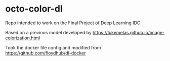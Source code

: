 # octo-color-dl

Repo intended to work on the Final Project of Deep Learning IDC

Based on a previous model developed by https://lukemelas.github.io/image-colorization.html

Took the docker file config and modified from https://github.com/floydhub/dl-docker
